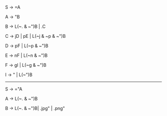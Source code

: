 S -> =A

A -> "B

B -> L(~. & ~")B | .C

C -> jD | pE | L(~j & ~p & ~")B

D -> pF | L(~p & ~")B

E -> nF | L(~n & ~")B

F -> gI | L(~g & ~")B

I -> " | L(~")B


---


S -> ="A

A -> L(~. & ~")B

B -> L(~. & ~")B| .jpg" | .png"

